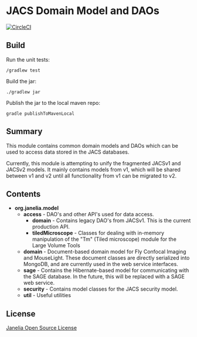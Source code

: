 # JACS Domain Model and DAOs

[![CircleCI](https://circleci.com/gh/JaneliaSciComp/jacs-model.svg?style=svg)](https://circleci.com/gh/JaneliaSciComp/jacs-model)

## Build

Run the unit tests:
```
/gradlew test
```

Build the jar:
```
./gradlew jar
```

Publish the jar to the local maven repo:
```
gradle publishToMavenLocal
```

## Summary

This module contains common domain models and DAOs which can be used to access data stored in the JACS databases.

Currently, this module is attempting to unify the fragmented JACSv1 and JACSv2 models. It mainly contains models from v1, which will be shared between v1 and v2 until all functionality from v1 can be migrated to v2. 

## Contents

* **org.janelia.model**
    * **access** - DAO's and other API's used for data access.
        * **domain** - Contains legacy DAO's from JACSv1. This is the current production API.
        * **tiledMicroscope** - Classes for dealing with in-memory manipulation of the "Tm" (Tiled microscope) module for the Large Volume Tools
    * **domain** - Document-based domain model for Fly Confocal Imaging and MouseLight. These document classes are directly serialized into MongoDB, and are currently used in the web service interfaces.
    * **sage** - Contains the Hibernate-based model for communicating with the SAGE database. In the future, this will be replaced with a SAGE web service.
    * **security** - Contains model classes for the JACS security model.
    * **util** - Useful utilities

## License 

[Janelia Open Source License](https://www.janelia.org/open-science/software-licensing)
